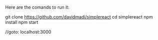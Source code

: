 Here are the comands to run it:

git clone https://github.com/davidmadi/simplereact
cd simplereact
npm install
npm start

//goto: localhost:3000
